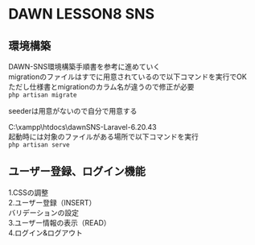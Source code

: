 # DAWN LESSON8 SNS
## 環境構築
DAWN-SNS環境構築手順書を参考に進めていく  
migrationのファイルはすでに用意されているので以下コマンドを実行でOK  
ただし仕様書とmigrationのカラム名が違うので修正が必要  
`php artisan migrate`

seederは用意がないので自分で用意する

C:\xampp\htdocs\dawnSNS-Laravel-6.20.43  
起動時には対象のファイルがある場所で以下コマンドを実行  
`php artisan serve`

## ユーザー登録、ログイン機能
1.CSSの調整  
2.ユーザー登録（INSERT）  
    バリデーションの設定  
3.ユーザー情報の表示（READ）  
4.ログイン&ログアウト  

